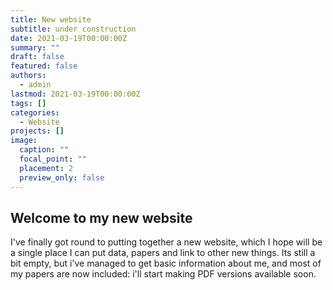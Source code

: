 ```yaml
---
title: New website
subtitle: under construction
date: 2021-03-19T00:00:00Z
summary: ""
draft: false
featured: false
authors:
  - admin
lastmod: 2021-03-19T00:00:00Z
tags: []
categories:
  - Website
projects: []
image:
  caption: ""
  focal_point: ""
  placement: 2
  preview_only: false
---
```

## Welcome to my new website

I've finally got round to putting together a new website, which I hope will be a single place I can put data, papers and link to other new things. Its still a bit empty, but i've managed to get basic information about me, and most of my papers are now included: i'll start making PDF versions available soon.
